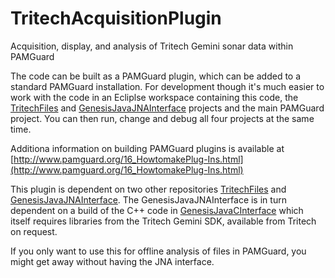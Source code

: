 # TritechAcquisitionPlugin
Acquisition, display, and analysis of Tritech Gemini sonar data within PAMGuard

The code can be built as a PAMGuard plugin, which can be added to a standard PAMGuard installation. For development though it's much easier to work with the code in an Ecliplse workspace containing this code, the [TritechFiles](https://github.com/douggillespie/TritechFiles) and [GenesisJavaJNAInterface](https://github.com/douggillespie/GenesisJavaJNAInterface) projects and the main PAMGuard project. You can then run, change and debug all four projects at the same time. 

Additiona information on building PAMGuard plugins is available at [http://www.pamguard.org/16_HowtomakePlug-Ins.html](http://www.pamguard.org/16_HowtomakePlug-Ins.html)

This plugin is dependent on two other repositories [TritechFiles](https://github.com/douggillespie/TritechFiles) and [GenesisJavaJNAInterface](https://github.com/douggillespie/GenesisJavaJNAInterface). The GenesisJavaJNAInterface is in turn dependent on a build of the C++ code in [GenesisJavaCInterface](https://github.com/douggillespie/GenesisJavaCInterface) which itself requires libraries from the Tritech Gemini SDK, available from Tritech on request. 

If you only want to use this for offline analysis of files in PAMGuard, you might get away without having the JNA interface. 
